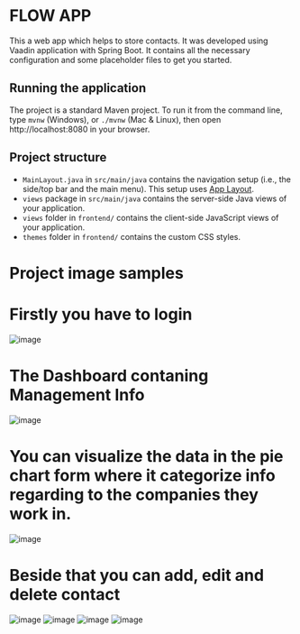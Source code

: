 # FLOW APP

This a web app which helps to store contacts. It was developed using Vaadin application with Spring Boot.
It contains all the necessary configuration and some placeholder files to get you started.

## Running the application

The project is a standard Maven project. To run it from the command line,
type `mvnw` (Windows), or `./mvnw` (Mac & Linux), then open
http://localhost:8080 in your browser.

## Project structure

- `MainLayout.java` in `src/main/java` contains the navigation setup (i.e., the
  side/top bar and the main menu). This setup uses
  [App Layout](https://vaadin.com/components/vaadin-app-layout).
- `views` package in `src/main/java` contains the server-side Java views of your application.
- `views` folder in `frontend/` contains the client-side JavaScript views of your application.
- `themes` folder in `frontend/` contains the custom CSS styles.
# Project image samples
# Firstly you have to login
![image](https://user-images.githubusercontent.com/74615179/151060127-0240b9de-a3e1-418a-9466-34e474eaf3d9.png)
# The Dashboard contaning Management Info
![image](https://user-images.githubusercontent.com/74615179/151060143-3882d65a-5c85-408e-bae7-7f03b06cdbd6.png)
# You can visualize the data in the pie chart form where it categorize info regarding to the companies they work in.
![image](https://user-images.githubusercontent.com/74615179/151060164-796ec584-171a-4219-901e-e8d76709f05c.png)
# Beside that you can add, edit and delete contact
![image](https://user-images.githubusercontent.com/74615179/151060177-ad69ba47-2afa-4482-b539-424a2cd7fa09.png)
![image](https://user-images.githubusercontent.com/74615179/151060268-7f650c68-13ba-4332-a89f-47775b52110e.png)
![image](https://user-images.githubusercontent.com/74615179/151060190-de062eff-3c18-49df-9415-d439bb02188c.png)
![image](https://user-images.githubusercontent.com/74615179/151060212-06e8f2df-ece1-4305-954e-fa08819b6556.png)

